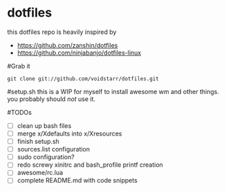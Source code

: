 dotfiles
=======
this dotfiles repo is heavily inspired by 
- https://github.com/zanshin/dotfiles
- https://github.com/ninjabanjo/dotfiles-linux

#Grab it
```
git clone git://github.com/voidstarr/dotfiles.git
```

#setup.sh
this is a WIP for myself to install awesome wm and other things. you probably should *not* use it.

#TODOs
- [ ] clean up bash files
- [ ] merge x/Xdefaults into x/Xresources
- [ ] finish setup.sh
 - [ ] sources.list configuration
 - [ ] sudo configuration?
 - [ ] redo screwy xinitrc and bash_profile printf creation
- [ ] awesome/rc.lua
- [ ] complete README.md with code snippets
